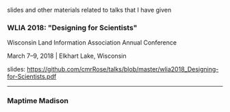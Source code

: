 
slides and other materials related to talks that I have given



### WLIA 2018: "Designing for Scientists"
Wisconsin Land Information Association Annual Conference 

March 7–9, 2018 | Elkhart Lake, Wisconsin 

slides: https://github.com/cmrRose/talks/blob/master/wlia2018_Designing-for-Scientists.pdf 

--- 

### Maptime Madison 
